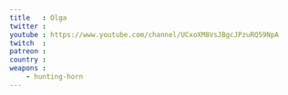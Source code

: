 ```yaml
---
title   : Olga
twitter :
youtube : https://www.youtube.com/channel/UCxoXM8VsJBgcJPzuRQ59NpA
twitch  :
patreon :
country :
weapons :
    - hunting-horn
---
```

